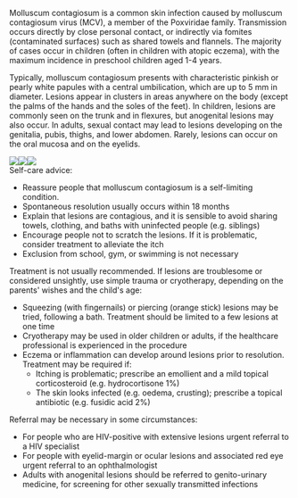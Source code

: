 Molluscum contagiosum is a common skin infection caused by molluscum contagiosum virus (MCV), a member of the Poxviridae family. Transmission occurs directly by close personal contact, or indirectly via fomites (contaminated surfaces) such as shared towels and flannels. The majority of cases occur in children (often in children with atopic eczema), with the maximum incidence in preschool children aged 1\-4 years.  
  
Typically, molluscum contagiosum presents with characteristic pinkish or pearly white papules with a central umbilication, which are up to 5 mm in diameter. Lesions appear in clusters in areas anywhere on the body (except the palms of the hands and the soles of the feet). In children, lesions are commonly seen on the trunk and in flexures, but anogenital lesions may also occur. In adults, sexual contact may lead to lesions developing on the genitalia, pubis, thighs, and lower abdomen. Rarely, lesions can occur on the oral mucosa and on the eyelids.  
  
[![](https://d32xxyeh8kfs8k.cloudfront.net/images_Passmedicine/dsd121.jpg)](https://d32xxyeh8kfs8k.cloudfront.net/images_Passmedicine/dsd121b.jpg)[![](https://d32xxyeh8kfs8k.cloudfront.net/images_Passmedicine/ddd946.jpg)](https://d32xxyeh8kfs8k.cloudfront.net/images_Passmedicine/ddd946.jpg)[![](https://d32xxyeh8kfs8k.cloudfront.net/images_Passmedicine/ddd122.jpg)](https://d32xxyeh8kfs8k.cloudfront.net/images_Passmedicine/ddd122b.jpg)  
Self\-care advice:  
* Reassure people that molluscum contagiosum is a self\-limiting condition.
* Spontaneous resolution usually occurs within 18 months
* Explain that lesions are contagious, and it is sensible to avoid sharing towels, clothing, and baths with uninfected people (e.g. siblings)
* Encourage people not to scratch the lesions. If it is problematic, consider treatment to alleviate the itch
* Exclusion from school, gym, or swimming is not necessary

  
Treatment is not usually recommended. If lesions are troublesome or considered unsightly, use simple trauma or cryotherapy, depending on the parents' wishes and the child's age:  
* Squeezing (with fingernails) or piercing (orange stick) lesions may be tried, following a bath. Treatment should be limited to a few lesions at one time
* Cryotherapy may be used in older children or adults, if the healthcare professional is experienced in the procedure
* Eczema or inflammation can develop around lesions prior to resolution. Treatment may be required if:
	+ Itching is problematic; prescribe an emollient and a mild topical corticosteroid (e.g. hydrocortisone 1%)
	+ The skin looks infected (e.g. oedema, crusting); prescribe a topical antibiotic (e.g. fusidic acid 2%)

  
Referral may be necessary in some circumstances:  
* For people who are HIV\-positive with extensive lesions urgent referral to a HIV specialist
* For people with eyelid\-margin or ocular lesions and associated red eye urgent referral to an ophthalmologist
* Adults with anogenital lesions should be referred to genito\-urinary medicine, for screening for other sexually transmitted infections
